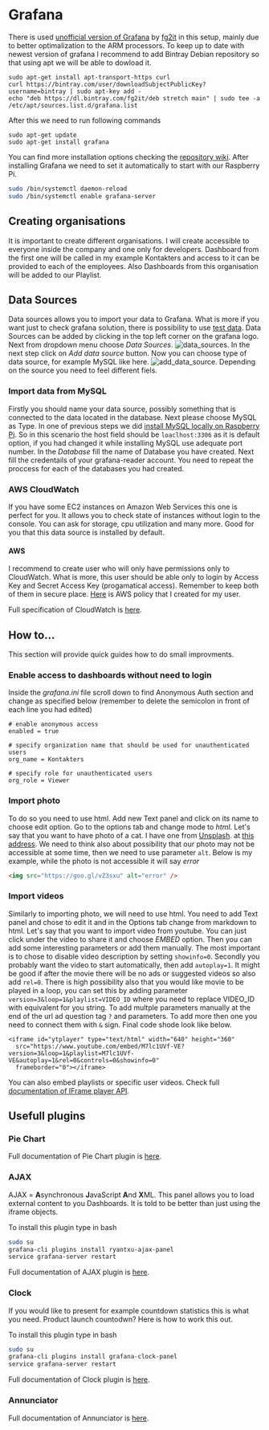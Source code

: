 # Grafana
There is used [unofficial version of Grafana](https://github.com/fg2it/grafana-on-raspberry) by [fg2it](https://github.com/fg2it) in this setup, mainly due to better optimalization to the ARM processors. To keep up to date with newest version of grafana I recommend to add Bintray Debian repository so that using apt we will be able to dowload it.
```
sudo apt-get install apt-transport-https curl
curl https://bintray.com/user/downloadSubjectPublicKey?username=bintray | sudo apt-key add -
echo "deb https://dl.bintray.com/fg2it/deb stretch main" | sudo tee -a /etc/apt/sources.list.d/grafana.list
```
After this we need to run following commands
```
sudo apt-get update
sudo apt-get install grafana
```
You can find more installation options checking the [repository wiki](https://github.com/fg2it/grafana-on-raspberry/wiki). After installing Grafana we need to set it automatically to start with our Raspberry Pi.
```bash
sudo /bin/systemctl daemon-reload
sudo /bin/systemctl enable grafana-server
```

## Creating organisations
It is important to create different organisations. I will create accessible to everyone inside the company and one only for developers. Dashboard from the first one will be called in my example Kontakters and access to it can be provided to each of the employees. Also Dashboards from this organisation will be added to our Playlist.

## Data Sources
Data sources allows you to import your data to Grafana. What is more if you want just to check grafana solution, there is possibility to use [test data](http://docs.grafana.org/features/datasources/testdata/). Data Sources can be added by clicking in the top left corner on the grafana logo. Next from dropdown menu choose *Data Sources*.
![data_sources](https://github.com/konradbjk/Grafana-on-Raspberry-Pi3/blob/master/graphics\data_sources.png). In the next step click on *Add data source* button. Now you can choose type of  data source, for example MySQL like here. ![add_data_source](https://github.com/konradbjk/Grafana-on-Raspberry-Pi3/blob/master/graphics\data_sources.png). Depending on the source you need to feel different fiels.

### Import data from MySQL
Firstly you should name your data source, possibly something that is connected to the data located in the database. Next please choose MySQL as Type. In one of previous steps we did [install MySQL locally on Raspberry Pi]((https://github.com/konradbjk/Grafana-on-Raspberry-Pi3/blob/master/docs/mysql_setup.md)). So in this scenario the host field should be ```loaclhost:3306``` as it is default option, if you had changed it while installing MySQL use adequate port number. In the *Database* fill the name of Database you have created. Next fill the credentails of your grafana-reader account. You need to repeat the proccess for each of the databases you had created.

### AWS CloudWatch
If you have some EC2 instances on Amazon Web Services this one is perfect for you. It allows you to check state of instances without login to the console. You can ask for storage, cpu utilization and many more. Good for you that this data source is installed by default.
#### AWS
I recommend to create user who will only have permissions only to CloudWatch. What is more, this user should be able only to login by Access Key and Secret Access Key (progamatical access). Remember to keep both of them in secure place. [Here](https://github.com/konradbjk/Grafana-on-Raspberry-Pi3/blob/master/docs/AWS_policy_CloudWatch.txt) is AWS policy that I created for my user.

Full specification of CloudWatch is [here](http://docs.grafana.org/features/datasources/cloudwatch/).

## How to...
This section will provide quick guides how to do small improvments.

### Enable access to dashboards without need to login
Inside the *grafana.ini* file scroll down to find Anonymous Auth section and change as specified below (remember to delete the semicolon in front of each line you had edited)
```
# enable anonymous access
enabled = true

# specify organization name that should be used for unauthenticated users
org_name = Kontakters

# specify role for unauthenticated users
org_role = Viewer
```

### Import photo
To do so you need to use html. Add new Text panel and click on its name to choose edit option. Go to the options tab and change mode to *html*. Let's say that you want to have photo of a cat. I have one from [Unsplash](www.unsplash.com). at [this address](https://images.unsplash.com/photo-1494256997604-768d1f608cac?auto=format&fit=crop&w=1101&q=60&ixid=dW5zcGxhc2guY29tOzs7Ozs%3D). We need to think also about possibility that our photo may not be accessible at some time, then we need to use parameter ```alt```. Below is my example, while the photo is not accessible it will say *error*
```html
<img src="https://goo.gl/vZ3sxu" alt="error" />
```

### Import videos
Similarly to importing photo, we will need to use html. You need to add Text panel and chose to edit it and in the Options tab change from markdown to html. Let's say that you want to import video from youtube. You can just click under the video to share it and choose *EMBED* option. Then you can add some interesting parameters or add them manually.
The most important is to chose to disable video description by setting ```showinfo=0```. Secondly you probably want the video to start automatically, then add ```autoplay=1```. It might be good if after the movie there will be no ads or suggested videos so also add ```rel=0```. There is high possibility also that you would like movie to be played in a loop, you can set this by adding parameter ```version=3&loop=1&playlist=VIDEO_ID``` where you need to replace VIDEO_ID with equivalent for you string. To add multple parameters manually at the end of the url ad question tag ```?``` and parameters. To add more then one you need to connect them with ```&``` sign. Final code shode look like below.
```
<iframe id="ytplayer" type="text/html" width="640" height="360"
  src="https://www.youtube.com/embed/M7lc1UVf-VE?version=3&loop=1&playlist=M7lc1UVf-VE&autoplay=1&rel=0&controls=0&showinfo=0"
  frameborder="0"></iframe>
```
You can also embed playlists or specific user videos. Check full [documentation of IFrame player API](https://developers.google.com/youtube/player_parameters).

## Usefull plugins


### Pie Chart

Full documentation of Pie Chart plugin is [here](https://grafana.com/plugins/grafana-piechart-panel).

### AJAX
AJAX = **A**synchronous **J**avaScript **A**nd **X**ML.
This panel allows you to load external content to you Dashboards. It is told to be better than just using the iframe objects.

To install this plugin type in bash
```bash
sudo su
grafana-cli plugins install ryantxu-ajax-panel
service grafana-server restart
```

Full documentation of AJAX plugin is [here](https://grafana.com/plugins/ryantxu-ajax-panel).

### Clock
If you would like to present for example countdown statistics this is what you need. Product launch countodwn? Here is how to work this out.

To install this plugin type in bash
```bash
sudo su
grafana-cli plugins install grafana-clock-panel
service grafana-server restart
```
Full documentation of Clock plugin is [here](https://grafana.com/plugins/grafana-clock-panel).

### Annunciator

Full documentation of Annunciator is [here](https://grafana.com/plugins/michaeldmoore-annunciator-panel).
